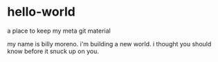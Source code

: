 # hello-world
a place to keep my meta git material

my name is billy moreno. i'm building a new world. i thought you should know before it snuck up on you.

